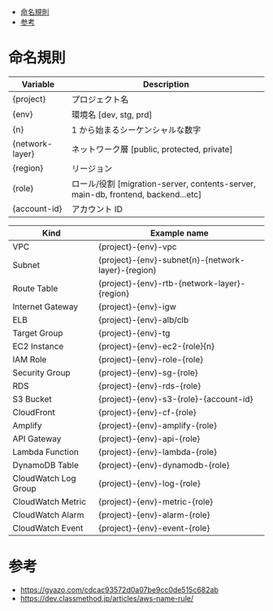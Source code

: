 - [命名規則](#命名規則)
- [参考](#参考)

# 命名規則

| Variable        | Description                                                                       |
| --------------- | --------------------------------------------------------------------------------- |
| {project}       | プロジェクト名                                                                    |
| {env}           | 環境名 [dev, stg, prd]                                                            |
| {n}             | 1 から始まるシーケンシャルな数字                                                  |
| {network-layer} | ネットワーク層 [public, protected, private]                                       |
| {region}        | リージョン                                                                        |
| {role}          | ロール/役割 [migration-server, contents-server, main-db, frontend, backend...etc] |
| {account-id}    | アカウント ID                                                                     |

| Kind                 | Example name                                       |
| -------------------- | -------------------------------------------------- |
| VPC                  | {project}-{env}-vpc                                |
| Subnet               | {project}-{env}-subnet{n}-{network-layer}-{region} |
| Route Table          | {project}-{env}-rtb-{network-layer}-{region}       |
| Internet Gateway     | {project}-{env}-igw                                |
| ELB                  | {project}-{env}-alb/clb                            |
| Target Group         | {project}-{env}-tg                                 |
| EC2 Instance         | {project}-{env}-ec2-{role}{n}                      |
| IAM Role             | {project}-{env}-role-{role}                        |
| Security Group       | {project}-{env}-sg-{role}                          |
| RDS                  | {project}-{env}-rds-{role}                         |
| S3 Bucket            | {project}-{env}-s3-{role}-{account-id}             |
| CloudFront           | {project}-{env}-cf-{role}                          |
| Amplify              | {project}-{env}-amplify-{role}                     |
| API Gateway          | {project}-{env}-api-{role}                         |
| Lambda Function      | {project}-{env}-lambda-{role}                      |
| DynamoDB Table       | {project}-{env}-dynamodb-{role}                    |
| CloudWatch Log Group | {project}-{env}-log-{role}                         |
| CloudWatch Metric    | {project}-{env}-metric-{role}                      |
| CloudWatch Alarm     | {project}-{env}-alarm-{role}                       |
| CloudWatch Event     | {project}-{env}-event-{role}                       |

# 参考

- https://gyazo.com/cdcac93572d0a07be9cc0de515c682ab
- https://dev.classmethod.jp/articles/aws-name-rule/
